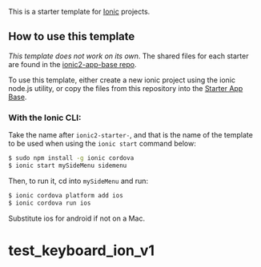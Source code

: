 This is a starter template for [Ionic](http://ionicframework.com/docs/) projects.

## How to use this template

*This template does not work on its own*. The shared files for each starter are found in the [ionic2-app-base repo](https://github.com/ionic-team/ionic2-app-base).

To use this template, either create a new ionic project using the ionic node.js utility, or copy the files from this repository into the [Starter App Base](https://github.com/ionic-team/ionic2-app-base).

### With the Ionic CLI:

Take the name after `ionic2-starter-`, and that is the name of the template to be used when using the `ionic start` command below:

```bash
$ sudo npm install -g ionic cordova
$ ionic start mySideMenu sidemenu
```

Then, to run it, cd into `mySideMenu` and run:

```bash
$ ionic cordova platform add ios
$ ionic cordova run ios
```

Substitute ios for android if not on a Mac.

# test_keyboard_ion_v1
